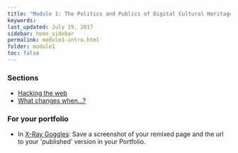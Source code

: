 ```yaml
---
title: "Module 1: The Politics and Publics of Digital Cultural Heritage"
keywords: 
last_updated: July 19, 2017
sidebar: home_sidebar
permalink: module1-intro.html
folder: module1
toc: false
---
```


### Sections

* [Hacking the web](module1-hacking.html)
* [What changes when...?](module1-changes.html)


### For your portfolio

* In [X-Ray Goggles](module1-hacking.html#x-ray-goggles): Save a screenshot of your remixed page and the url to your 'published' version in your Portfolio.

